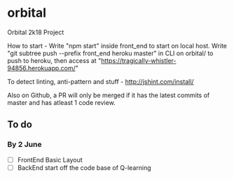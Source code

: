 # orbital
Orbital 2k18 Project

How to start - 
  Write "npm start" inside front_end to start on local host.
  Write "git subtree push --prefix front_end heroku master" in CLI on orbital/ to push to heroku, then access at "https://tragically-whistler-94856.herokuapp.com/"

To detect linting, anti-pattern and stuff - 
http://jshint.com/install/

Also on Github, a PR will only be merged if it has the latest commits of master and has atleast 1 code review.

## To do 

### By 2 June 
- [ ] FrontEnd Basic Layout
- [ ] BackEnd start off the code base of Q-learning

